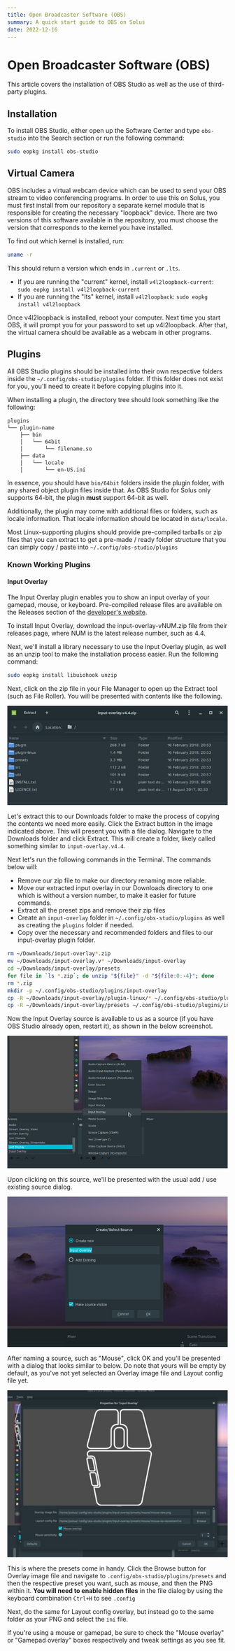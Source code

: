 ```yaml
---
title: Open Broadcaster Software (OBS)
summary: A quick start guide to OBS on Solus
date: 2022-12-16
---
```


# Open Broadcaster Software (OBS)

This article covers the installation of OBS Studio as well as the use of third-party plugins.

## Installation

To install OBS Studio, either open up the Software Center and type `obs-studio` into the Search section or run the following command:

``` bash
sudo eopkg install obs-studio
```
## Virtual Camera

OBS includes a virtual webcam device which can be used to send your OBS stream to video conferencing programs. In order to use this on Solus, you must first install from our repository a separate kernel module that is responsible for creating the necessary "loopback" device. There are two versions of this software available in the repository, you must choose the version that corresponds to the kernel you have installed.

To find out which kernel is installed, run:

```bash
uname -r
```
This should return a version which ends in `.current` or `.lts`.

- If you are running the "current" kernel, install `v4l2loopback-current`: `sudo eopkg install v4l2loopback-current`
- If you are running the "lts" kernel, install `v4l2loopback`: `sudo eopkg install v4l2loopback`

Once v4l2loopback is installed, reboot your computer. Next time you start OBS, it will prompt you for your password to set up v4l2loopback. After that, the virtual camera should be available as a webcam in other programs.


## Plugins

All OBS Studio plugins should be installed into their own respective folders inside the `~/.config/obs-studio/plugins` folder. If this folder does not exist for you, you'll need to create it before copying plugins into it.

When installing a plugin, the directory tree should look something like the following:

```
plugins
└── plugin-name
    ├── bin
    │   └── 64bit
    │       └── filename.so
    ├── data
    │   └── locale
    │       └── en-US.ini
```

In essence, you should have `bin/64bit` folders inside the plugin folder, with any shared object plugin files inside that. As OBS Studio for Solus only supports 64-bit, the plugin **must** support 64-bit as well.

Additionally, the plugin may come with additional files or folders, such as locale information. That locale information should be located in `data/locale`.

Most Linux-supporting plugins should provide pre-compiled tarballs or zip files that you can extract to get a pre-made / ready folder structure that you can simply copy / paste into `~/.config/obs-studio/plugins`

### Known Working Plugins

#### Input Overlay

The Input Overlay plugin enables you to show an input overlay of your gamepad, mouse, or keyboard. Pre-compiled release files are available on the Releases section of the [developer's website](https://github.com/univrsal/input-overlay).

To install Input Overlay, download the input-overlay-vNUM.zip file from their releases page, where NUM is the latest release number, such as 4.4.

Next, we'll install a library necessary to use the Input Overlay plugin, as well as an unzip tool to make the installation process easier. Run the following command:

``` bash
sudo eopkg install libuiohook unzip
```

Next, click on the zip file in your File Manager to open up the Extract tool (such as File Roller). You will be presented with contents like the following.

![Input Overlay Zip](obs/input-overlay-zip.jpg)

Let's extract this to our Downloads folder to make the process of copying the contents we need more easily. Click the Extract button in the image indicated above. This will present you with a file dialog. Navigate to the Downloads folder and click Extract. This will create a folder, likely called something similar to `input-overlay.v4.4`.

Next let's run the following commands in the Terminal. The commands below will:

- Remove our zip file to make our directory renaming more reliable.
- Move our extracted input overlay in our Downloads directory to one which is without a version number, to make it easier for future commands.
- Extract all the preset zips and remove their zip files
- Create an `input-overlay` folder in `~/.config/obs-studio/plugins` as well as creating the `plugins` folder if needed.
- Copy over the necessary and recommended folders and files to our input-overlay plugin folder.

``` bash
rm ~/Downloads/input-overlay*.zip
mv ~/Downloads/input-overlay.v* ~/Downloads/input-overlay
cd ~/Downloads/input-overlay/presets
for file in `ls *.zip`; do unzip "${file}" -d "${file:0:-4}"; done
rm *.zip
mkdir -p ~/.config/obs-studio/plugins/input-overlay
cp -R ~/Downloads/input-overlay/plugin-linux/* ~/.config/obs-studio/plugins/input-overlay/
cp -R ~/Downloads/input-overlay/presets ~/.config/obs-studio/plugins/input-overlay/
```

Now the Input Overlay source is available to us as a source (if you have OBS Studio already open, restart it), as shown in the below screenshot.

![Input Overlay: Source Menu](obs/input-overlay-source-menu.jpg)

Upon clicking on this source, we'll be presented with the usual add / use existing source dialog.

![Input Overlay: Add Existing Source](obs/input-overlay-source-add-existing.jpg)

After naming a source, such as "Mouse", click OK and you'll be presented with a dialog that looks similar to below. Do note that yours will be empty by default, as you've not yet selected an Overlay image file and Layout config file yet.

![Input Overlay: Main Source](obs/input-overlay-source-main.jpg)

This is where the presets come in handy. Click the Browse button for Overlay image file and navigate to `.config/obs-studio/plugins/presets` and then the respective preset you want, such as mouse, and then the PNG within it. **You will need to enable hidden files** in the file dialog by using the keyboard combination `Ctrl+H` to see `.config`

Next, do the same for Layout config overlay, but instead go to the same folder as your PNG and select the `ini` file.

If you're using a mouse or gamepad, be sure to check the "Mouse overlay" or "Gamepad overlay" boxes respectively and tweak settings as you see fit.
